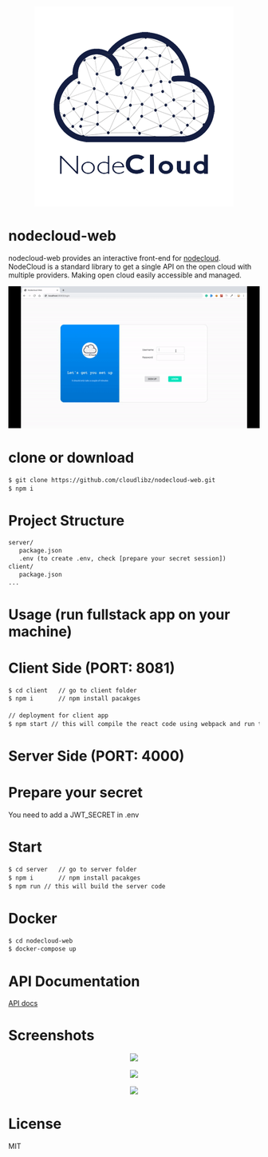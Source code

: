 <p align="center">
  <img src="client/src/media/nodecloudlogo.png">
</p>

# nodecloud-web

nodecloud-web provides an interactive front-end for [nodecloud](https://github.com/cloudlibz/nodecloud). NodeCloud is a standard library to get a single API on the open cloud with multiple providers.
Making open cloud easily accessible and managed.

![screenshot](screenshots/screenrecord.gif)

# clone or download

```sh
$ git clone https://github.com/cloudlibz/nodecloud-web.git
$ npm i
```

# Project Structure

```
server/
   package.json
   .env (to create .env, check [prepare your secret session])
client/
   package.json
...
```

# Usage (run fullstack app on your machine)

# Client Side (PORT: 8081)

```sh
$ cd client   // go to client folder
$ npm i       // npm install pacakges

// deployment for client app
$ npm start // this will compile the react code using webpack and run them at port 8081 by default
```

# Server Side (PORT: 4000)

# Prepare your secret

You need to add a JWT_SECRET in .env

# Start

```sh
$ cd server   // go to server folder
$ npm i       // npm install pacakges
$ npm run // this will build the server code
```

# Docker

```sh
$ cd nodecloud-web
$ docker-compose up
```

# API Documentation

[API docs](https://app.swaggerhub.com/apis/amrita019/nodecloud-web/1.0.0)

# Screenshots

<p align="center">
  <img src="screenshot/Screenshot_Login.png">
</p>
<p align="center">
  <img src="screenshot/Screenshot_Dashboard.png">
</p>
<p align="center">
  <img src="screenshot/Screenshot_Create.png">
</p>

# License

MIT
